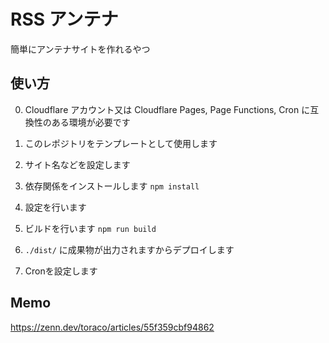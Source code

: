 # RSS アンテナ

簡単にアンテナサイトを作れるやつ

## 使い方

0. Cloudflare アカウント又は Cloudflare Pages, Page Functions, Cron に互換性のある環境が必要です

1. このレポジトリをテンプレートとして使用します

2. サイト名などを設定します

3. 依存関係をインストールします
`npm install`

4. 設定を行います

5. ビルドを行います
`npm run build`

6. `./dist/` に成果物が出力されますからデプロイします

7. Cronを設定します

## Memo

https://zenn.dev/toraco/articles/55f359cbf94862
